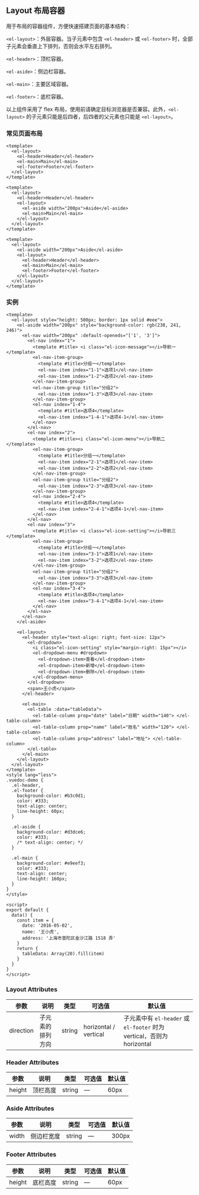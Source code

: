 ## Layout 布局容器

用于布局的容器组件，方便快速搭建页面的基本结构：

`<el-layout>`：外层容器。当子元素中包含 `<el-header>` 或 `<el-footer>` 时，全部子元素会垂直上下排列，否则会水平左右排列。

`<el-header>`：顶栏容器。

`<el-aside>`：侧边栏容器。

`<el-main>`：主要区域容器。

`<el-footer>`：底栏容器。

以上组件采用了 flex 布局，使用前请确定目标浏览器是否兼容。此外，`<el-layout>` 的子元素只能是后四者，后四者的父元素也只能是 `<el-layout>`。

### 常见页面布局

```vue
<template>
  <el-layout>
    <el-header>Header</el-header>
    <el-main>Main</el-main>
    <el-footer>Footer</el-footer>
  </el-layout>
</template>
```

```vue
<template>
  <el-layout>
    <el-header>Header</el-header>
    <el-layout>
      <el-aside width="200px">Aside</el-aside>
      <el-main>Main</el-main>
    </el-layout>
  </el-layout>
</template>
```

```vue
<template>
  <el-layout>
    <el-aside width="200px">Aside</el-aside>
    <el-layout>
      <el-header>Header</el-header>
      <el-main>Main</el-main>
      <el-footer>Footer</el-footer>
    </el-layout>
  </el-layout>
</template>
```

### 实例

```vue
<template>
  <el-layout style="height: 500px; border: 1px solid #eee">
    <el-aside width="200px" style="background-color: rgb(238, 241, 246)">
      <el-nav width="200px" :default-openeds="['1', '3']">
        <el-nav index="1">
          <template #title> <i class="el-icon-message"></i>导航一 </template>
          <el-nav-item-group>
            <template #title>分组一</template>
            <el-nav-item index="1-1">选项1</el-nav-item>
            <el-nav-item index="1-2">选项2</el-nav-item>
          </el-nav-item-group>
          <el-nav-item-group title="分组2">
            <el-nav-item index="1-3">选项3</el-nav-item>
          </el-nav-item-group>
          <el-nav index="1-4">
            <template #title>选项4</template>
            <el-nav-item index="1-4-1">选项4-1</el-nav-item>
          </el-nav>
        </el-nav>
        <el-nav index="2">
          <template #title><i class="el-icon-menu"></i>导航二</template>
          <el-nav-item-group>
            <template #title>分组一</template>
            <el-nav-item index="2-1">选项1</el-nav-item>
            <el-nav-item index="2-2">选项2</el-nav-item>
          </el-nav-item-group>
          <el-nav-item-group title="分组2">
            <el-nav-item index="2-3">选项3</el-nav-item>
          </el-nav-item-group>
          <el-nav index="2-4">
            <template #title>选项4</template>
            <el-nav-item index="2-4-1">选项4-1</el-nav-item>
          </el-nav>
        </el-nav>
        <el-nav index="3">
          <template #title> <i class="el-icon-setting"></i>导航三 </template>
          <el-nav-item-group>
            <template #title>分组一</template>
            <el-nav-item index="3-1">选项1</el-nav-item>
            <el-nav-item index="3-2">选项2</el-nav-item>
          </el-nav-item-group>
          <el-nav-item-group title="分组2">
            <el-nav-item index="3-3">选项3</el-nav-item>
          </el-nav-item-group>
          <el-nav index="3-4">
            <template #title>选项4</template>
            <el-nav-item index="3-4-1">选项4-1</el-nav-item>
          </el-nav>
        </el-nav>
      </el-nav>
    </el-aside>

    <el-layout>
      <el-header style="text-align: right; font-size: 12px">
        <el-dropdown>
          <i class="el-icon-setting" style="margin-right: 15px"></i>
          <el-dropdown-menu #dropdown>
            <el-dropdown-item>查看</el-dropdown-item>
            <el-dropdown-item>新增</el-dropdown-item>
            <el-dropdown-item>删除</el-dropdown-item>
          </el-dropdown-menu>
        </el-dropdown>
        <span>王小虎</span>
      </el-header>

      <el-main>
        <el-table :data="tableData">
          <el-table-column prop="date" label="日期" width="140"> </el-table-column>
          <el-table-column prop="name" label="姓名" width="120"> </el-table-column>
          <el-table-column prop="address" label="地址"> </el-table-column>
        </el-table>
      </el-main>
    </el-layout>
  </el-layout>
</template>
<style lang="less">
.vuedoc-demo {
  .el-header,
  .el-footer {
    background-color: #b3c0d1;
    color: #333;
    text-align: center;
    line-height: 60px;
  }

  .el-aside {
    background-color: #d3dce6;
    color: #333;
    /* text-align: center; */
  }

  .el-main {
    background-color: #e9eef3;
    color: #333;
    text-align: center;
    line-height: 160px;
  }
}
</style>

<script>
export default {
  data() {
    const item = {
      date: '2016-05-02',
      name: '王小虎',
      address: '上海市普陀区金沙江路 1518 弄'
    }
    return {
      tableData: Array(20).fill(item)
    }
  }
}
</script>
```

### Layout Attributes

| 参数      | 说明             | 类型   | 可选值                | 默认值                                                                 |
| --------- | ---------------- | ------ | --------------------- | ---------------------------------------------------------------------- |
| direction | 子元素的排列方向 | string | horizontal / vertical | 子元素中有 `el-header` 或 `el-footer` 时为 vertical，否则为 horizontal |

### Header Attributes

| 参数   | 说明     | 类型   | 可选值 | 默认值 |
| ------ | -------- | ------ | ------ | ------ |
| height | 顶栏高度 | string | —      | 60px   |

### Aside Attributes

| 参数  | 说明       | 类型   | 可选值 | 默认值 |
| ----- | ---------- | ------ | ------ | ------ |
| width | 侧边栏宽度 | string | —      | 300px  |

### Footer Attributes

| 参数   | 说明     | 类型   | 可选值 | 默认值 |
| ------ | -------- | ------ | ------ | ------ |
| height | 底栏高度 | string | —      | 60px   |
